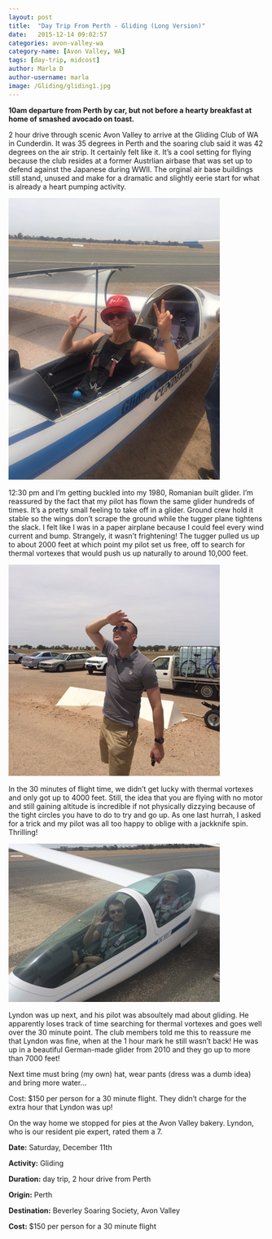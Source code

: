 ```yaml
---
layout: post
title:  "Day Trip From Perth - Gliding (Long Version)"
date:   2015-12-14 09:02:57
categories: avon-valley-wa
category-name: [Avon Valley, WA]
tags: [day-trip, midcost]
author: Marla D
author-username: marla
image: /Gliding/gliding1.jpg
---
```


**10am departure from Perth by car, but not before a hearty breakfast at home of smashed avocado on toast.**

2 hour drive through scenic Avon Valley to arrive at the Gliding Club of WA in Cunderdin. It was 35 degrees in Perth and the soaring club said it was 42 degrees on the air strip. It certainly felt like it. It’s a cool setting for flying because the club resides at a former Austrlian airbase that was set up to defend against the Japanese during WWII. The orginal air base buildings still stand, unused and make for a dramatic and slightly eerie start for what is already a heart pumping activity.

![Marla getting ready](/img/Gliding/gliding4.jpg "Marla in the 80's Glider")

12:30 pm and I’m getting buckled into my 1980, Romanian built glider. I’m reassured by the fact that my pilot has flown the same glider hundreds of times. It’s a pretty small feeling to take off in a glider. Ground crew hold it stable so the wings don’t scrape the ground while the tugger plane tightens the slack. I felt like I was in a paper airplane because I could feel every wind current and bump. Strangely, it wasn’t frightening! The tugger pulled us up to about 2000 feet at which point my pilot set us free, off to search for thermal vortexes that would push us up naturally to around 10,000 feet.

![Up there somewhere at 4000 feet!](/img/Gliding/gliding2.jpg "Up there somewhere at 4000 feet")

In the 30 minutes of flight time, we didn’t get lucky with thermal vortexes and only got up to 4000 feet. Still, the idea that you are flying with no motor and still gaining altitude is incredible if not physically dizzying because of the tight circles you have to do to try and go up. As one last hurrah, I asked for a trick and my pilot was all too happy to oblige with a jackknife spin. Thrilling!

![Lyndon getting ready](/img/Gliding/gliding3.jpg "Lyndon in the German Glider")

Lyndon was up next, and his pilot was absoultely mad about gliding. He apparently loses track of time searching for thermal vortexes and goes well over the 30 minute point. The club members told me this to reassure me that Lyndon was fine, when at the 1 hour mark he still wasn’t back! He was up in a beautiful German-made glider from 2010 and they go up to more than 7000 feet!

Next time must bring (my own) hat, wear pants (dress was a dumb idea) and bring more water…

Cost:  $150 per person for a 30 minute flight. They didn’t charge for the extra hour that Lyndon was up!

On the way home we stopped for pies at the Avon Valley bakery. Lyndon, who is our resident pie expert, rated them a 7.

**Date:** Saturday, December 11th

**Activity:** Gliding

**Duration:** day trip, 2 hour drive from Perth

**Origin:** Perth

**Destination:** Beverley Soaring Society, Avon Valley

**Cost:** $150 per person for a 30 minute flight
